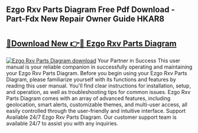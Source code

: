 ## Ezgo Rxv Parts Diagram Free Pdf Download - Part-Fdx New Repair Owner Guide HKAR8

# <h2><a href="http://dfqd4a.blite.top/?on=Ezgo+Rxv+Parts+Diagram">🔗Download New 👉🔴 Ezgo Rxv Parts Diagram</a></h2>

[![Ezgo Rxv Parts Diagram download](https://i.imgur.com/lujVjoI.png)](http://dfqd4a.blite.top/?on=Ezgo+Rxv+Parts+Diagram)
Your Partner in Success This user manual is your reliable companion in successfully operating and maintaining your Ezgo Rxv Parts Diagram. Before you begin using your Ezgo Rxv Parts Diagram, please familiarize yourself with its functions and features by reading this user manual. You'll find clear instructions for installation, setup, and operation, as well as troubleshooting tips for common issues. Ezgo Rxv Parts Diagram comes with an array of advanced features, including geolocation, smart alerts, customizable themes, and multi-user access, all easily controlled through the user-friendly and intuitive interface. Support Available 24/7 Ezgo Rxv Parts Diagram. Our customer support team is available 24/7 to assist you with any inquiries.
